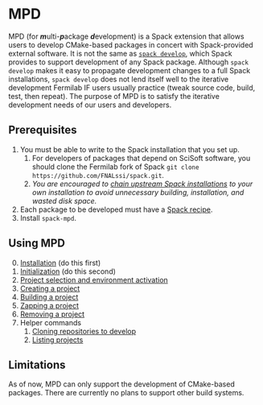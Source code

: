 # MPD

MPD (for <b><i>m</i></b>ulti-<b><i>p</i></b>ackage
<b><i>d</i></b>evelopment) is a Spack extension that allows users to
develop CMake-based packages in concert with Spack-provided external
software.  It is not the same as [`spack
develop`](https://spack.readthedocs.io/en/latest/environments.html#developing-packages-in-a-spack-environment),
which Spack provides to support development of any Spack package.
Although `spack develop` makes it easy to propagate development
changes to a full Spack installations, `spack develop` does not lend
itself well to the iterative development Fermilab IF users usually
practice (tweak source code, build, test, then repeat).  The purpose
of MPD is to satisfy the iterative development needs of our users and
developers.

## Prerequisites

1. You must be able to write to the Spack installation that you set up.
   1. For developers of packages that depend on SciSoft software, you should clone the Fermilab fork of Spack `git clone https://github.com/FNALssi/spack.git`.
   2. _You are encouraged to [chain upstream Spack installations](https://spack.readthedocs.io/en/latest/chain.html) to your own installation to avoid unnecessary building, installation, and wasted disk space._
3. Each package to be developed must have a [Spack recipe](https://spack.readthedocs.io/en/latest/packaging_guide.html).
4. Install `spack-mpd`.

## Using MPD

0. [Installation](doc/Installation.md) (do this first)
1. [Initialization](doc/Initialization.md) (do this second)
2. [Project selection and environment activation](doc/Selection.md)
3. [Creating a project](doc/Creation.md)
4. [Building a project](doc/Building.md)
5. [Zapping a project](doc/Zapping.md)
6. [Removing a project](doc/Removing.md)
7. Helper commands
   1. [Cloning repositories to develop](doc/Helpers.md#cloning-repositories-to-develop)
   2. [Listing projects](doc/Helpers.md#listing-available-projects)

## Limitations

As of now, MPD can only support the development of CMake-based
packages.  There are currently no plans to support other build
systems.
